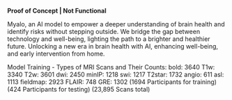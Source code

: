 **Proof of Concept | Not Functional**

Myalo, an AI model to empower a deeper understanding of brain health and identify risks without stepping outside. 
We bridge the gap between technology and well-being, lighting the path to a brighter and healthier future. Unlocking a new era in brain health with AI, enhancing well-being, and early intervention from home.

Model Training - Types of MRI Scans and Their Counts:
bold: 3640
T1w: 3340
T2w: 3601
dwi: 2450
minIP: 1218
swi: 1217
T2star: 1732
angio: 611
asl: 1113
fieldmap: 2923
FLAIR: 748
GRE: 1302
(1694 Participants for training) 
(424 Participants for testing) 
(23,895 Scans total)
